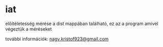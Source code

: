 # iat
előítéletesség mérése 
a dist mappában található, ez az a program amivel végeztük a méréseket


további információk: nagy.kristof923@gmail.com
